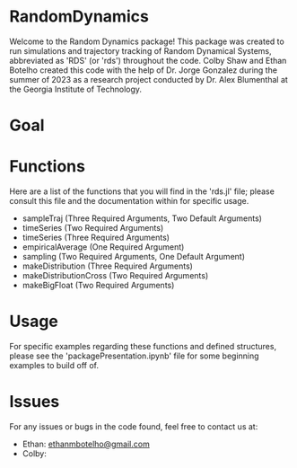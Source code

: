 # RandomDynamics

Welcome to the Random Dynamics package! This package was created to run simulations and trajectory tracking of Random Dynamical Systems, abbreviated as 'RDS' (or 'rds') throughout the code. Colby Shaw and Ethan Botelho created this code with the help of Dr. Jorge Gonzalez during the summer of 2023 as a research project conducted by Dr. Alex Blumenthal at the Georgia Institute of Technology.

# Goal



# Functions

Here are a list of the functions that you will find in the 'rds.jl' file; please consult this file and the documentation within for specific usage.

- sampleTraj (Three Required Arguments, Two Default Arguments)
- timeSeries (Two Required Arguments)
- timeSeries (Three Required Arguments)
- empiricalAverage (One Required Argument)
- sampling (Two Required Arguments, One Default Argument)
- makeDistribution (Three Required Arguments)
- makeDistributionCross (Two Required Arguments)
- makeBigFloat (Two Required Arguments)

# Usage

For specific examples regarding these functions and defined structures, please see the 'packagePresentation.ipynb' file for some beginning examples to build off of.

# Issues

For any issues or bugs in the code found, feel free to contact us at:
- Ethan: ethanmbotelho@gmail.com
- Colby: